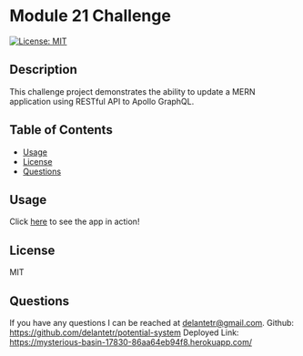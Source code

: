 
  # Module 21 Challenge

  [![License: MIT](https://img.shields.io/badge/License-MIT-yellow.svg)](https://opensource.org/licenses/MIT)

  ## Description
  This challenge project demonstrates the ability to update a MERN application using RESTful API to Apollo GraphQL.

  ## Table of Contents 
  - [Usage](#usage)
  - [License](#license)
  - [Questions](#questions)

  ## Usage
  Click [here](https://mysterious-basin-17830-86aa64eb94f8.herokuapp.com/) to see the app in action!

  ## License
  MIT
  
  ## Questions
  If you have any questions I can be reached at delantetr@gmail.com.
  Github: https://github.com/delantetr/potential-system
  Deployed Link: https://mysterious-basin-17830-86aa64eb94f8.herokuapp.com/
